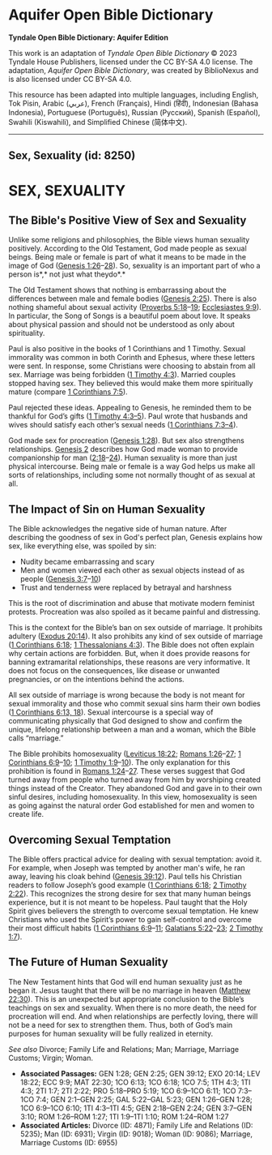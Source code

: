 # Aquifer Open Bible Dictionary

**Tyndale Open Bible Dictionary: Aquifer Edition**

This work is an adaptation of *Tyndale Open Bible Dictionary* © 2023 Tyndale House Publishers, licensed under the CC BY\-SA 4\.0 license. The adaptation, *Aquifer Open Bible Dictionary*, was created by BiblioNexus and is also licensed under CC BY\-SA 4\.0\.

This resource has been adapted into multiple languages, including English, Tok Pisin, Arabic (عربي), French (Français), Hindi (हिंदी), Indonesian (Bahasa Indonesia), Portuguese (Português), Russian (Русский), Spanish (Español), Swahili (Kiswahili), and Simplified Chinese (简体中文).



--------------------------------

## Sex, Sexuality (id: 8250)

SEX, SEXUALITY
==============

The Bible's Positive View of Sex and Sexuality
----------------------------------------------

Unlike some religions and philosophies, the Bible views human sexuality positively. According to the Old Testament, God made people as sexual beings. Being male or female is part of what it means to be made in the image of God ([Genesis 1:26](https://ref.ly/Gen1:26-Gen1:28)–[28](https://ref.ly/Gen1:26-Gen1:28)). So, sexuality is an important part of who a person is*,* not just what theydo*.*

The Old Testament shows that nothing is embarrassing about the differences between male and female bodies ([Genesis 2:25](https://ref.ly/Gen2:25)). There is also nothing shameful about sexual activity ([Proverbs 5:18](https://ref.ly/Prov5:18-Prov5:19)–[19](https://ref.ly/Prov5:18-Prov5:19); [Ecclesiastes 9:9](https://ref.ly/Eccl9:9)). In particular, the Song of Songs is a beautiful poem about love. It speaks about physical passion and should not be understood as only about spirituality.

Paul is also positive in the books of 1 Corinthians and 1 Timothy. Sexual immorality was common in both Corinth and Ephesus, where these letters were sent. In response, some Christians were choosing to abstain from all sex. Marriage was being forbidden ([1 Timothy 4:3](https://ref.ly/1Tim4:3)). Married couples stopped having sex. They believed this would make them more spiritually mature (compare [1 Corinthians 7:5](https://ref.ly/1Cor7:5)).

Paul rejected these ideas. Appealing to Genesis, he reminded them to be thankful for God’s gifts ([1 Timothy 4:3–5](https://ref.ly/1Tim4:3-1Tim4:5)). Paul wrote that husbands and wives should satisfy each other’s sexual needs ([1 Corinthians 7:3–4](https://ref.ly/1Cor7:3-1Cor7:4)).

God made sex for procreation ([Genesis 1:28](https://ref.ly/Gen1:28)). But sex also strengthens relationships. [Genesis 2](https://ref.ly/Gen2:1-Gen2:25) describes how God made woman to provide companionship for man ([2:18](https://ref.ly/Gen2:18-Gen2:24)–[24](https://ref.ly/Gen2:18-Gen2:24)). Human sexuality is more than just physical intercourse. Being male or female is a way God helps us make all sorts of relationships, including some not normally thought of as sexual at all.

The Impact of Sin on Human Sexuality
------------------------------------

The Bible acknowledges the negative side of human nature. After describing the goodness of sex in God's perfect plan, Genesis explains how sex, like everything else, was spoiled by sin:

* Nudity became embarrassing and scary
* Men and women viewed each other as sexual objects instead of as people ([Genesis 3:7](https://ref.ly/Gen3:7-Gen3:10)–[10](https://ref.ly/Gen3:7-Gen3:10))
* Trust and tenderness were replaced by betrayal and harshness

This is the root of discrimination and abuse that motivate modern feminist protests. Procreation was also spoiled as it became painful and distressing.

This is the context for the Bible’s ban on sex outside of marriage. It prohibits adultery ([Exodus 20:14](https://ref.ly/Exod20:14)). It also prohibits any kind of sex outside of marriage ([1 Corinthians 6:18](https://ref.ly/1Cor6:18); [1 Thessalonians 4:3](https://ref.ly/1Thess4:3)). The Bible does not often explain why certain actions are forbidden. But, when it does provide reasons for banning extramarital relationships, these reasons are very informative. It does not focus on the consequences, like disease or unwanted pregnancies, or on the intentions behind the actions.

All sex outside of marriage is wrong because the body is not meant for sexual immorality and those who commit sexual sins harm their own bodies ([1 Corinthians 6:13, 18](https://ref.ly/1Cor6:13,1Cor6:18)). Sexual intercourse is a special way of communicating physically that God designed to show and confirm the unique, lifelong relationship between a man and a woman, which the Bible calls “marriage.”

The Bible prohibits homosexuality ([Leviticus 18:22](https://ref.ly/Lev18:22); [Romans 1:26](https://ref.ly/Rom1:26-Rom1:27)–[27](https://ref.ly/Rom1:26-Rom1:27); [1 Corinthians 6:9](https://ref.ly/1Cor6:9-1Cor6:10)–[10](https://ref.ly/1Cor6:9-1Cor6:10); [1 Timothy 1:9](https://ref.ly/1Tim1:9-1Tim1:10)–[10](https://ref.ly/1Tim1:9-1Tim1:10)). The only explanation for this prohibition is found in [Romans 1:24](https://ref.ly/Rom1:24-Rom1:27)–[27](https://ref.ly/Rom1:24-Rom1:27). These verses suggest that God turned away from people who turned away from him by worshiping created things instead of the Creator. They abandoned God and gave in to their own sinful desires, including homosexuality. In this view, homosexuality is seen as going against the natural order God established for men and women to create life.

Overcoming Sexual Temptation
----------------------------

The Bible offers practical advice for dealing with sexual temptation: avoid it. For example, when Joseph was tempted by another man's wife, he ran away, leaving his cloak behind ([Genesis 39:12](https://ref.ly/Gen39:12)). Paul tells his Christian readers to follow Joseph’s good example ([1 Corinthians 6:18](https://ref.ly/1Cor6:18); [2 Timothy 2:22](https://ref.ly/2Tim2:22)). This recognizes the strong desire for sex that many human beings experience, but it is not meant to be hopeless. Paul taught that the Holy Spirit gives believers the strength to overcome sexual temptation. He knew Christians who used the Spirit’s power to gain self\-control and overcome their most difficult habits ([1 Corinthians 6:9](https://ref.ly/1Cor6:9-1Cor6:11)–[11](https://ref.ly/1Cor6:9-1Cor6:11); [Galatians 5:22](https://ref.ly/Gal5:22-Gal5:23)–[23](https://ref.ly/Gal5:22-Gal5:23); [2 Timothy 1:7](https://ref.ly/2Tim1:7)).

The Future of Human Sexuality
-----------------------------

The New Testament hints that God will end human sexuality just as he began it. Jesus taught that there will be no marriage in heaven ([Matthew 22:30](https://ref.ly/Matt22:30)). This is an unexpected but appropriate conclusion to the Bible’s teachings on sex and sexuality. When there is no more death, the need for procreation will end. And when relationships are perfectly loving, there will not be a need for sex to strengthen them. Thus, both of God’s main purposes for human sexuality will be fully realized in eternity.

*See also* Divorce; Family Life and Relations; Man; Marriage, Marriage Customs; Virgin; Woman.

* **Associated Passages:** GEN 1:28; GEN 2:25; GEN 39:12; EXO 20:14; LEV 18:22; ECC 9:9; MAT 22:30; 1CO 6:13; 1CO 6:18; 1CO 7:5; 1TH 4:3; 1TI 4:3; 2TI 1:7; 2TI 2:22; PRO 5:18–PRO 5:19; 1CO 6:9–1CO 6:11; 1CO 7:3–1CO 7:4; GEN 2:1–GEN 2:25; GAL 5:22–GAL 5:23; GEN 1:26–GEN 1:28; 1CO 6:9–1CO 6:10; 1TI 4:3–1TI 4:5; GEN 2:18–GEN 2:24; GEN 3:7–GEN 3:10; ROM 1:26–ROM 1:27; 1TI 1:9–1TI 1:10; ROM 1:24–ROM 1:27
* **Associated Articles:** Divorce (ID: 4871); Family Life and Relations (ID: 5235); Man (ID: 6931); Virgin (ID: 9018); Woman (ID: 9086); Marriage, Marriage Customs (ID: 6955)

